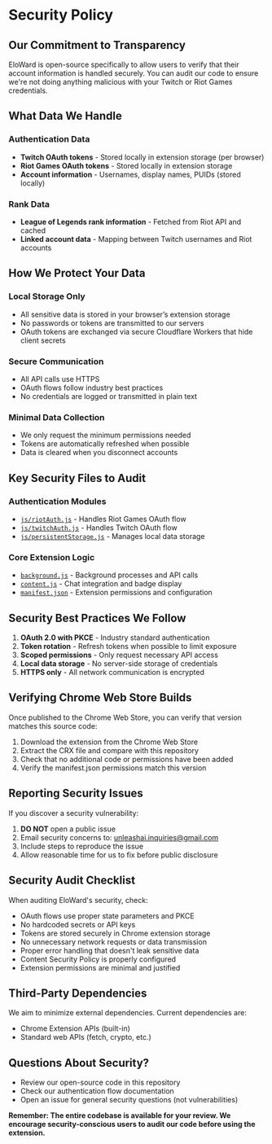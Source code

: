 # Security Policy

## Our Commitment to Transparency

EloWard is open-source specifically to allow users to verify that their account information is handled securely. You can audit our code to ensure we're not doing anything malicious with your Twitch or Riot Games credentials.

## What Data We Handle

### Authentication Data
- **Twitch OAuth tokens** - Stored locally in extension storage (per browser)
- **Riot Games OAuth tokens** - Stored locally in extension storage  
- **Account information** - Usernames, display names, PUIDs (stored locally)

### Rank Data
- **League of Legends rank information** - Fetched from Riot API and cached
- **Linked account data** - Mapping between Twitch usernames and Riot accounts

## How We Protect Your Data

### Local Storage Only
- All sensitive data is stored in your browser’s extension storage
- No passwords or tokens are transmitted to our servers
- OAuth tokens are exchanged via secure Cloudflare Workers that hide client secrets

### Secure Communication
- All API calls use HTTPS
- OAuth flows follow industry best practices
- No credentials are logged or transmitted in plain text

### Minimal Data Collection
- We only request the minimum permissions needed
- Tokens are automatically refreshed when possible
- Data is cleared when you disconnect accounts

## Key Security Files to Audit

### Authentication Modules
- [`js/riotAuth.js`](js/riotAuth.js) - Handles Riot Games OAuth flow
- [`js/twitchAuth.js`](js/twitchAuth.js) - Handles Twitch OAuth flow
- [`js/persistentStorage.js`](js/persistentStorage.js) - Manages local data storage

### Core Extension Logic
- [`background.js`](background.js) - Background processes and API calls
- [`content.js`](content.js) - Chat integration and badge display
- [`manifest.json`](manifest.json) - Extension permissions and configuration

## Security Best Practices We Follow

1. **OAuth 2.0 with PKCE** - Industry standard authentication
2. **Token rotation** - Refresh tokens when possible to limit exposure
3. **Scoped permissions** - Only request necessary API access
4. **Local data storage** - No server-side storage of credentials
5. **HTTPS only** - All network communication is encrypted

## Verifying Chrome Web Store Builds

Once published to the Chrome Web Store, you can verify that version matches this source code:

1. Download the extension from the Chrome Web Store
2. Extract the CRX file and compare with this repository
3. Check that no additional code or permissions have been added
4. Verify the manifest.json permissions match this version

## Reporting Security Issues

If you discover a security vulnerability:

1. **DO NOT** open a public issue
2. Email security concerns to: unleashai.inquiries@gmail.com
3. Include steps to reproduce the issue
4. Allow reasonable time for us to fix before public disclosure

## Security Audit Checklist

When auditing EloWard's security, check:

- OAuth flows use proper state parameters and PKCE
- No hardcoded secrets or API keys
- Tokens are stored securely in Chrome extension storage
- No unnecessary network requests or data transmission
- Proper error handling that doesn't leak sensitive data
- Content Security Policy is properly configured
- Extension permissions are minimal and justified

## Third-Party Dependencies

We aim to minimize external dependencies. Current dependencies are:
- Chrome Extension APIs (built-in)
- Standard web APIs (fetch, crypto, etc.)

## Questions About Security?

- Review our open-source code in this repository
- Check our authentication flow documentation
- Open an issue for general security questions (not vulnerabilities)

**Remember: The entire codebase is available for your review. We encourage security-conscious users to audit our code before using the extension.** 